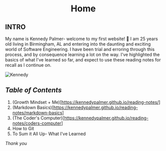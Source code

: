 # **<p align="center"> Home </p>**

## **INTRO**
  My name is Kennedy Palmer- welcome to my first website! 🔑
  I am 25 years old living in Birmingham, AL and entering into the daunting and exciting world of Software Engineering. 
  I have been trial and erroring through this process, and by consequence learning a lot on the way. I've highlighted the basics of what I've learned so far, and expect to use these reading notes for recall as I continue on. 

![Kennedy](https://user-images.githubusercontent.com/87683572/128610731-683ab75f-4319-4814-93a0-d9cbef7ae7cd.png)


## **_Table of Contents_**

1. (Growth Mindset + Me)[https://kennedypalmer.github.io/reading-notes/]
2. (Markdown Basics)[https://kennedypalmer.github.io/reading-notes/markdown-basics]
3. (The Coder's Computer)[https://kennedypalmer.github.io/reading-notes/coders-computer]
4. How to Git
5. To Sum it All Up- What I've Learned



_Thank you_
